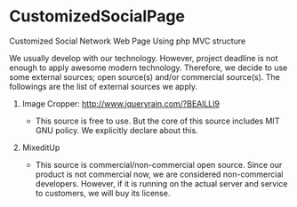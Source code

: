 CustomizedSocialPage
====================

Customized Social Network Web Page Using php MVC structure

We usually develop with our technology.  However, project deadline is not enough to apply awesome modern technology.  Therefore, we decide to use some external sources; open source(s) and/or commercial source(s).
The followings are the list of external sources we apply.

1. Image Cropper: http://www.jqueryrain.com/?BEAlLLl9
    - This source is free to use.  But the core of this source includes MIT GNU policy.  We explicitly declare about this.

2. MixeditUp
    - This source is commercial/non-commercial open source.  Since our product is not commercial now,  we are considered non-commercial developers.  However, if it is running on the actual server and service to customers, we will buy its license.